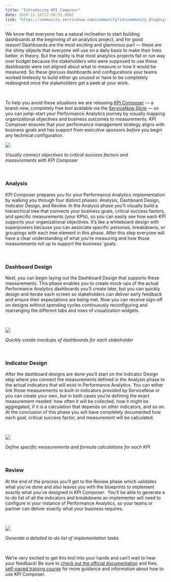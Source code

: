 ```yaml
---
title: "Introducing KPI Composer"
date: 2019-12-16T22:56:51.000Z
link: "https://community.servicenow.com/community?id=community_blog&sys_id=5f11b0c9dbb14c1014d6fb24399619f8"
---
```

<p>We know that everyone has a natural inclination to start building dashboards at the beginning of an analytics project, and for good reason!<span class="Apple-converted-space"> </span>Dashboards are the most exciting and glamorous part — these are the shiny objects that everyone will use on a daily basis to make their lives better, in theory. But the reality is that most analytics projects fail or run way over budget because the stakeholders who were supposed to use these dashboards were not aligned about what to measure or how it would be measured. So these glorious dashboards and configurations your teams worked tirelessly to build either go unused or have to be completely redesigned once the stakeholders get a peek at your work.<span class="Apple-converted-space"> </span></p>
<p> </p>
<p>To help you avoid these situations we are releasing <a href="https://store.servicenow.com/sn_appstore_store.do#!/store/application/62a50aba0f800010ad8350feb6767e4f" rel="nofollow">KPI Composer</a> — a brand-new, completely free tool available via the <a href="https://store.servicenow.com" rel="nofollow">ServiceNow Store</a> — so you can jump-start your Performance Analytics journey by visually mapping organizational objectives and business outcomes to measurements. KPI Composer ensures that your performance management strategy aligns with business goals and has support from executive sponsors <em>before</em> you begin any technical configuration.<span class="Apple-converted-space"> </span></p>
<p><img style="max-width: 100%; max-height: 480px;" src="https://community.servicenow.com/90a03c09dbb14c1014d6fb2439961998.iix" /></p>
<p><em>Visually connect objectives to critical success factors and measurements with KPI Composer</em></p>
<p> </p>
<h3>Analysis</h3>
<p>KPI Composer prepares you for your Performance Analytics implementation by walking you through four distinct phases: Analysis, Dashboard Design, Indicator Design, and Review. In the Analysis phase you’ll visually build a hierarchical tree that connects your business goals, critical success factors, and specific measurements (your KPIs), so you can easily see how each KPI supports your organizational objectives. It’s like a whiteboard design with superpowers because you can associate specific personas, breakdowns, or groupings with each tree element in this phase. After this step everyone will have a clear understanding of what you’re measuring and how those measurements roll up to support the business’ goals.<span class="Apple-converted-space"> </span></p>
<p> </p>
<h3><strong>Dashboard Design</strong></h3>
<p>Next, you can begin laying out the Dashboard Design that supports these measurements. This phase enables you to create mock-ups of the actual Performance Analytics dashboards you’ll create later, but you can quickly design and iterate each screen so stakeholders can deliver early feedback and ensure their expectations are being met. Now you can receive sign-off on designs without spending cycles continuously reconfiguring and rearranging the different tabs and rows of visualization widgets.</p>
<p> </p>
<p><img style="max-width: 100%; max-height: 480px;" src="https://community.servicenow.com/cdb07049dbb14c1014d6fb243996194a.iix" /></p>
<p><em>Quickly create mockups of dashboards for each stakeholder</em></p>
<p> </p>
<h3><strong>Indicator Design</strong></h3>
<p>After the dashboard designs are done you’ll start on the Indicator Design step where you connect the measurements defined in the Analysis phase to the actual indicators that will exist in Performance Analytics. You can either link those measurements to built-in indicators provided by ServiceNow or you can create your own, but in both cases you’re defining the exact measurement needed: how often it will be collected, how it might be aggregated, if it is a calculation that depends on other indicators, and so on. At the conclusion of this phase you will have completely documented how each goal, critical success factor, and measurement will be calculated.<span class="Apple-converted-space"> </span></p>
<p> </p>
<p><img style="max-width: 100%; max-height: 480px;" src="https://community.servicenow.com/2dc0b049dbb14c1014d6fb2439961993.iix" /></p>
<p><em>Define specific measurements and formula calculations for each KPI</em></p>
<p> </p>
<h3><strong>Review<span class="Apple-converted-space"> </span></strong></h3>
<p>At the end of the process you’ll get to the Review phase which validates what you’ve done and also leaves you with the blueprints to implement exactly what you’ve designed in KPI Composer.  You’ll be able to generate a to-do list of all the indicators and breakdowns an implementer will need to configure in your instance of Performance Analytics, so your teams or partner can deliver exactly what your business requires. </p>
<p> </p>
<p><img style="max-width: 100%; max-height: 480px;" src="https://community.servicenow.com/4511fc89dbb14c1014d6fb243996192a.iix" /></p>
<p><em>Generate a detailed to-do list of implementation tasks</em></p>
<p> </p>
<p>We’re very excited to get this tool into your hands and can’t wait to hear your feedback! Be sure to <a href="https://docs.servicenow.com/bundle/newyork-performance-analytics-and-reporting/page/use/performance-analytics/concept/designing-pa-solution.html" rel="nofollow">check out the official documentation</a> and free, <a href="https://nowlearning.service-now.com/lxp?id&#61;overview&amp;sys_id&#61;1bdfdd771b610c506d6c7550cd4bcb76&amp;type&#61;course" rel="nofollow">self-paced training course</a> for more guidance and information about how to use KPI Composer.</p>
<p> </p>